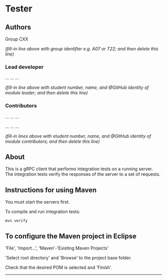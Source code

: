 # Tester


## Authors

Group CXX

*(fill-in line above with group identifier e.g. A07 or T22; and then delete this line)*

### Lead developer 

... ... ...

*(fill-in line above with student number, name, and @GitHub identity of module leader; and then delete this line)*

### Contributors

... ... ...

... ... ...

*(fill-in lines above with student number, name, and @GitHub identity of module contributors; and then delete this line)*


## About

This is a gRPC client that performs integration tests on a running server.
The integration tests verify the responses of the server to a set of requests.


## Instructions for using Maven

You must start the servers first.

To compile and run integration tests:

```
mvn verify
```


## To configure the Maven project in Eclipse

'File', 'Import...', 'Maven'-'Existing Maven Projects'

'Select root directory' and 'Browse' to the project base folder.

Check that the desired POM is selected and 'Finish'.


----

